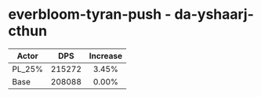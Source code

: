 # everbloom-tyran-push - da-yshaarj-cthun
| Actor | DPS | Increase |
|---|:---:|:---:|
|PL_25%|215272|3.45%|
|Base|208088|0.00%|
